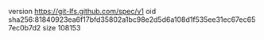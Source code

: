 version https://git-lfs.github.com/spec/v1
oid sha256:81840923ea6f17bfd35802a1bc98e2d5d6a108d1f535ee31ec67ec657ec0b7d2
size 108153
